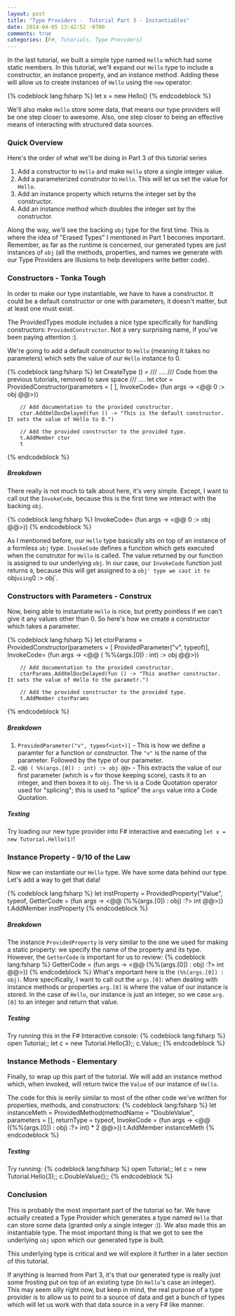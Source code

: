 ```yaml
---
layout: post
title: "Type Providers -  Tutorial Part 3 - Instantiables"
date: 2014-04-05 13:42:52 -0700
comments: true
categories: [F#, Tutorials, Type Providers]
---
```

In the last tutorial, we built a simple type named `Hello` which had some static members.  In this tutorial, we'll expand our `Hello` type to include a constructor, an instance property, and an instance method.  Adding these will allow us to create instances of `Hello` using the `new` operator:

{% codeblock lang:fsharp %}
let x = new Hello()
{% endcodeblock %}

We'll also make `Hello` store some data, that means our type providers will be one step closer to awesome.  Also, one step closer to being an effective means of interacting with structured data sources.
<!-- more -->
### Quick Overview
Here's the order of what we'll be doing in Part 3 of this tutorial series

1.  Add a constructor to `Hello` and make `Hello` store a single integer value.
1.  Add a parameterized construtor to `Hello`.  This will let us set the value for `Hello`.
1.  Add an instance property which returns the integer set by the constructor.
1.  Add an instance method which doubles the integer set by the constructor.

Along the way, we'll see the backing `obj` type for the first time.  This is where the idea of "Erased Types" I mentioned in Part 1 becomes important.  Remember, as far as the runtime is concerned, our generated types are just instances of `obj` (all the methods, properties, and names we generate with our Type Providers are illusions to help developers write better code).

### Constructors - Tonka Tough
In order to make our type instantiable, we have to have a constructor.  It could be a default constructor or one with parameters, it doesn't matter, but at least one must exist.

The ProvidedTypes module includes a nice type specifically for handling constructors:  `ProvidedConstructor`.  Not a very surprising name, if you've been paying attention :).

We're going to add a default constructor to `Hello` (meaning it takes no parameters) which sets the value of our `Hello` instance to 0.

{% codeblock lang:fsharp %}
    let CreateType () =
    	/// ....
    	/// Code from the previous tutorials, removed to save space
    	/// ....
        let ctor = ProvidedConstructor(parameters = [ ], 
                                       InvokeCode= (fun args -> <@@ 0 :> obj @@>))

        // Add documentation to the provided constructor.
        ctor.AddXmlDocDelayed(fun () -> "This is the default constructor.  It sets the value of Hello to 0.")

        // Add the provided constructor to the provided type.
        t.AddMember ctor
        t
{% endcodeblock %}

##### Breakdown
There really is not much to talk about here, it's very simple.  Except, I want to call out the `InvokeCode`, because this is the first time we interact with the backing `obj`.

{% codeblock lang:fsharp %}
InvokeCode= (fun args -> <@@ 0 :> obj @@>))
{% endcodeblock %}

As I mentioned before, our `Hello` type basically sits on top of an instance of a formless `obj` type.  `InvokeCode` defines a function which gets executed when the construtor for `Hello` is called.  The value returned by our function is assigned to our underlying `obj`.  In our case, our `InvokeCode` function just returns `0`, because this will get assigned to a `obj' type we cast it to `obj` using `0 :> obj`.

### Constructors with Parameters - Construx
Now, being able to instantiate `Hello` is nice, but pretty pointless if we can't give it any values other than 0.  So here's how we create a constructor which takes a parameter.

{% codeblock lang:fsharp %}
        let ctorParams = ProvidedConstructor(parameters = [ ProvidedParameter("v", typeof<int>)], 
                                       InvokeCode= (fun args -> <@@ ( %%(args.[0]) : int) :> obj @@>))

        // Add documentation to the provided constructor.
        ctorParams.AddXmlDocDelayed(fun () -> "This another constructor.  It sets the value of Hello to the parametr.")

        // Add the provided constructor to the provided type.
        t.AddMember ctorParams
{% endcodeblock %}

##### Breakdown
1.  `ProvidedParameter("v", typeof<int>)]` - This is how we define a paramter for a function or constructor.  The `"v"` is the name of the parameter.  Followed by the type of our parameter.
1.  `<@@ ( %%(args.[0]) : int) :> obj @@>` - This extracts the value of our first parameter (which is `v` for those keeping score), casts it to an integer, and then boxes it to `obj`.  The `%%` is a Code Quotation operator used for "splicing"; this is used to "splice" the `args` value into a Code Quotation.

##### Testing
Try loading our new type provider into F# interactive and executing `let x = new Tutorial.Hello(1)`!

### Instance Property - 9/10 of the Law
Now we can instantiate our `Hello` type.  We have some data behind our type.  Let's add a way to get that data!

{% codeblock lang:fsharp %}
        let instProperty = ProvidedProperty("Value",
                                            typeof<int>,
                                            GetterCode = (fun args -> <@@ (%%(args.[0]) : obj) :?> int @@>))
        t.AddMember instProperty
{% endcodeblock %}

##### Breakdown
The instance `ProvidedProperty` is very similar to the one we used for making a static property:  we specify the name of the property and its type.  However, the `GetterCode` is important for us to review:
{% codeblock lang:fsharp %}
GetterCode = (fun args -> <@@ (%%(args.[0]) : obj) :?> int @@>))
{% endcodeblock %}
What's important here is the `(%%(args.[0]) : obj)`.  More specifically, I want to call out the `args.[0]`:  when dealing with instance methods or properties `arg.[0]` is where the value of our instance is stored.  In the case of `Hello`, our instance is just an integer, so we case `arg.[0]` to an integer and return that value.

##### Testing
Try running this in the F# Interactive console:
{% codeblock lang:fsharp %}
open Tutorial;;
let c = new Tutorial.Hello(3);;
c.Value;;
{% endcodeblock %}

### Instance Methods - Elementary
Finally, to wrap up this part of the tutorial.  We will add an instance method which, when invoked, will return twice the `Value` of our instance of `Hello`.

The code for this is eerily similar to most of the other code we've written for properties, methods, and constructors:
{% codeblock lang:fsharp %}
        let instanceMeth = 
            ProvidedMethod(methodName = "DoubleValue", 
                           parameters = [], 
                           returnType = typeof<int>,
                           InvokeCode = (fun args -> 
                              <@@ ((%%(args.[0]) : obj) :?> int) * 2 @@>))
        t.AddMember instanceMeth
{% endcodeblock %}

##### Testing
Try running:
{% codeblock lang:fsharp %}
open Tutorial;;
let c = new Tutorial.Hello(3);;
c.DoubleValue();;
{% endcodeblock %}

### Conclusion
This is probably the most important part of the tutorial so far.  We have actually created a Type Provider which generates a type named `Hello` that can store some data (granted only a single integer :)).  We also made this an instantiable type.  The most important thing is that we got to see the underlying `obj` upon which our generated type is built.

This underlying type is critical and we will explore it further in a later section of this tutorial.

If anything is learned from Part 3, it's that our generated type is really just some frosting put on top of an existing type (in `Hello`'s case an integer).  This may seem silly right now, but keep in mind, the real purpose of a type provider is to allow us to point to a source of data and get a bunch of types which will let us work with that data source in a very F# like manner.